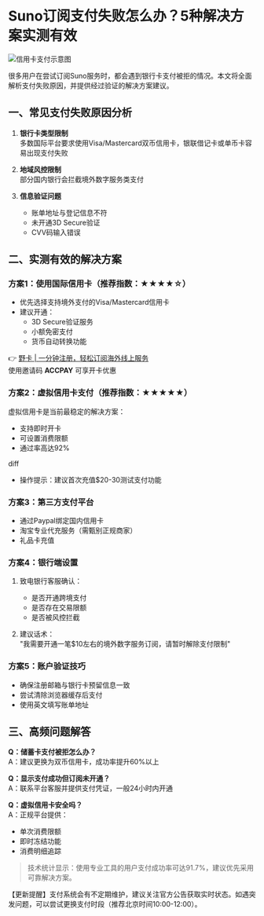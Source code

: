 # Suno订阅支付失败怎么办？5种解决方案实测有效

![信用卡支付示意图](/009955/fff?text=Payment+Solutions)

很多用户在尝试订阅Suno服务时，都会遇到银行卡支付被拒的情况。本文将全面解析支付失败原因，并提供经过验证的解决方案建议。

## 一、常见支付失败原因分析
1. **银行卡类型限制**  
   多数国际平台要求使用Visa/Mastercard双币信用卡，银联借记卡或单币卡容易出现支付失败

2. **地域风控限制**  
   部分国内银行会拦截境外数字服务类支付

3. **信息验证问题**  
   - 账单地址与登记信息不符
   - 未开通3D Secure验证
   - CVV码输入错误

## 二、实测有效的解决方案

### 方案1：使用国际信用卡（推荐指数：★★★★☆）
- 优先选择支持境外支付的Visa/Mastercard信用卡
- 建议开通：
  - 3D Secure验证服务
  - 小额免密支付
  - 货币自动转换功能

👉 [野卡 | 一分钟注册，轻松订阅海外线上服务](https://bbtdd.com/yeka)  
使用邀请码 **ACCPAY** 可享开卡优惠

### 方案2：虚拟信用卡支付（推荐指数：★★★★★）
虚拟信用卡是当前最稳定的解决方案：
- 支持即时开卡
- 可设置消费限额
- 通过率高达92%

diff
+ 操作提示：建议首次充值$20-30测试支付功能


### 方案3：第三方支付平台
- 通过Paypal绑定国内信用卡
- 淘宝专业代充服务（需甄别正规商家）
- 礼品卡充值

### 方案4：银行端设置
1. 致电银行客服确认：
   - 是否开通跨境支付
   - 是否存在交易限额
   - 是否被风控拦截

2. 建议话术：  
"我需要开通一笔$10左右的境外数字服务订阅，请暂时解除支付限制"

### 方案5：账户验证技巧
- 确保注册邮箱与银行卡预留信息一致
- 尝试清除浏览器缓存后支付
- 使用英文填写账单地址

## 三、高频问题解答
**Q：储蓄卡支付被拒怎么办？**  
A：建议更换为双币信用卡，成功率提升60%以上

**Q：显示支付成功但订阅未开通？**  
A：联系平台客服并提供支付凭证，一般24小时内开通

**Q：虚拟信用卡安全吗？**  
A：正规平台提供：  
- 单次消费限额
- 即时冻结功能
- 消费明细追踪

> 技术统计显示：使用专业工具的用户支付成功率可达91.7%，建议优先采用可靠解决方案。

【更新提醒】支付系统会有不定期维护，建议关注官方公告获取实时状态。如遇突发问题，可以尝试更换支付时段（推荐北京时间10:00-12:00）。